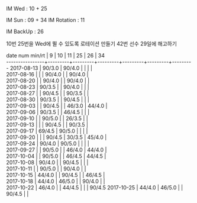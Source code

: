 IM Wed      : 10 + 25

IM Sun      : 09 + 34
IM Rotation : 11    

IM BackUp   : 26 

10번 25번을 Wed에 뛸 수 있도록 로테이션 만들기
42번 선수 29일에 해고하기

date num min/rt |    9    |    10   |    11   |    25   |    26   |    34   
----------------+---------+---------+---------+---------+---------+---------
2017-08-13      |  90/3.0 |  90/4.0 |         |         |         |        
2017-08-16      |         |         |  90/4.0 |         |  90/4.0 |        
2017-08-20      |         |  90/4.0 |         |  90/4.0 |         |        
2017-08-23      |  90/3.5 |         |  90/4.0 |         |         |        
2017-08-27      |         |  90/4.5 |         |  90/3.5 |         |        
2017-08-30      |  90/3.5 |         |  90/4.5 |         |         |        
2017-09-03      |         |  90/4.5 |         |  46/3.0 |  44/4.0 |        
2017-09-06      |  90/3.5 |         |  46/4.5 |         |         |        
2017-09-10      |         |  90/5.0 |         |  26/3.5 |         |        
2017-09-13      |         |         |  90/4.5 |         |  90/3.5 |        
2017-09-17      |  69/4.5 |  90/5.0 |         |         |         |        
2017-09-20      |         |         |  90/4.5 |  30/3.5 |  45/4.0 |        
2017-09-24      |  90/4.0 |  90/5.0 |         |         |         |        
2017-09-27      |         |  90/5.0 |         |  46/4.0 |  44/4.0 |        
2017-10-04      |         |  90/5.0 |         |  46/4.5 |  44/4.5 |        
2017-10-08      |  90/4.0 |         |  90/4.5 |         |         |        
2017-10-11      |         |  90/5.0 |         |  90/4.0 |         |        
2017-10-15      |  44/4.0 |         |  90/4.5 |         |  46/4.5 |        
2017-10-18      |  44/4.0 |  46/5.0 |         |  90/4.0 |         |        
2017-10-22      |  46/4.0 |         |  44/4.5 |         |         |  90/4.5
2017-10-25      |  44/4.0 |  46/5.0 |         |  90/4.5 |         |        

